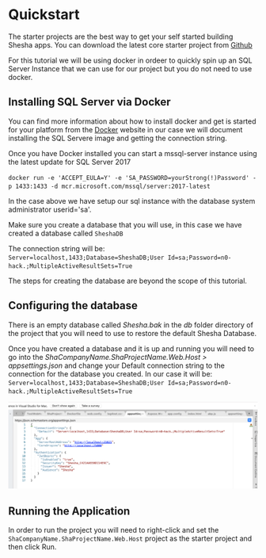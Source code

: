 # Quickstart

The starter projects are the best way to get your self started building Shesha apps. You can download the latest core starter project from [Github](https://github.com/Boxfusion/shesha-core-starter)

For this tutorial we will be using docker in ordeer to quickly spin up an SQL Server Instance that we can use for our project but you do not need to use docker.

## Installing SQL Server via Docker

You can find more information about how to install docker and get is started for your platform from the [Docker](https://www.docker.com/get-started) website in our case we will document installing the SQL Servere image and getting the connection string.

Once you have Docker installed you can start a mssql-server instance using the latest update for SQL Server 2017

`docker run -e 'ACCEPT_EULA=Y' -e 'SA_PASSWORD=yourStrong(!)Password' -p 1433:1433 -d mcr.microsoft.com/mssql/server:2017-latest`

In the case above we have setup our sql instance with the database system administrator userid='sa'.

Make sure you create a database that you will use, in this case we have created a database called `SheshaDB`

The connection string will be: `Server=localhost,1433;Database=SheshaDB;User Id=sa;Password=n0-hack.;MultipleActiveResultSets=True`

The steps for creating the database are beyond the scope of this tutorial.

## Configuring the database

There is an empty database called *Shesha.bak* in the *db* folder directory of the project that you will need to use to restore the default Shesha Database.

Once you have created a database and it is up and running you will need to go into the *ShaCompanyName.ShaProjectName.Web.Host > appsettings.json* and change your Default connection string to the connection for the database you created. In our case it will be: `Server=localhost,1433;Database=SheshaDB;User Id=sa;Password=n0-hack.;MultipleActiveResultSets=True`

![appsettings.json screenshot](https://github.com/Boxfusion/shesha-docs/blob/main/docs/assets/appsettings-json-screenshot.png?raw=true)

## Running the Application

In order to run the project you will need to right-click and set the `ShaCompanyName.ShaProjectName.Web.Host` project as the starter project and then click Run.